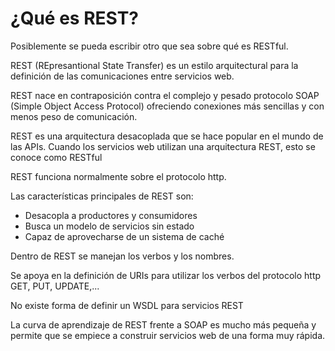 # ¿Qué es REST?


Posiblemente se pueda escribir otro que sea sobre qué es RESTful.


REST (REpresantional State Transfer) es un estilo arquitectural para la definición de las comunicaciones entre servicios web.

REST nace en contraposición contra el complejo y pesado protocolo SOAP (Simple Object Access Protocol) ofreciendo conexiones más sencillas y con menos peso de comunicación.

REST es una arquitectura desacoplada que se hace popular en el mundo de las APIs. Cuando los servicios web utilizan una arquitectura REST, esto se conoce como RESTful

REST funciona normalmente sobre el protocolo http.

Las características principales de REST son:

* Desacopla a productores y consumidores
* Busca un modelo de servicios sin estado
* Capaz de aprovecharse de un sistema de caché

Dentro de REST se manejan los verbos y los nombres.

Se apoya en la definición de URIs para utilizar los verbos del protocolo http GET, PUT, UPDATE,...

No existe forma de definir un WSDL para servicios REST     

La curva de aprendizaje de REST frente a SOAP es mucho más pequeña y permite que se empiece a construir servicios web de una forma muy rápida.
